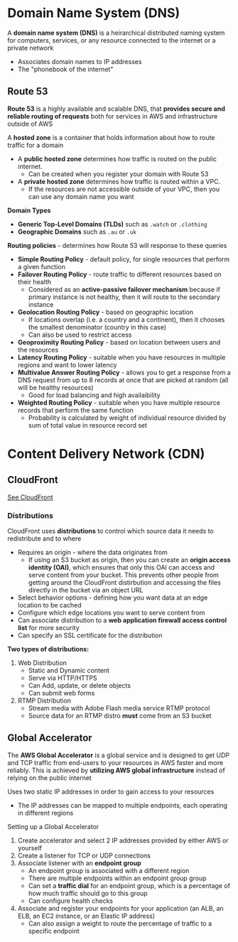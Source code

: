 # Domain Name System (DNS)
A **domain name system (DNS)** is a heirarchical distributed naming system for computers, services, or any resource connected to the internet or a private network
- Associates domain names to IP addresses
- The "phonebook of the internet"

## Route 53
**Route 53** is a highly available and scalable DNS, that **provides secure and reliable routing of requests** both for services in AWS and infrastructure outside of AWS

A **hosted zone** is a container that holds information about how to route traffic for a domain
- A **public hosted zone** determines how traffic is routed on the public internet.
	- Can be created when you register your domain with Route 53
- A **private hosted zone** determines how traffic is routed within a VPC.
	- If the resources are not accessible outside of your VPC, then you can use any domain name you want

**Domain Types**
- **Generic Top-Level Domains (TLDs)** such as `.watch` or `.clothing`
- **Geographic Domains** such as `.au` or `.uk`

**Routing policies** - determines how Route 53 will response to these queries
- **Simple Routing Policy** - default policy, for single resources that perform a given function
- **Failover Routing Policy** - route traffic to different resources based on their health
	- Considered as an **active-passive failover mechanism** because if primary instance is not healthy, then it will route to the secondary instance
- **Geolocation Routing Policy** - based on geographic location
	- If locations overlap (i.e. a country and a continent), then it chooses the smallest denominator (country in this case)
	- Can also be used to restrict access
- **Geoproximity Routing Policy** - based on location between users and the resources
- **Latency Routing Policy** - suitable when you have resources in multiple regions and want to lower latency
- **Multivalue Answer Routing Policy** - allows you to get a response from a DNS request from up to 8 records at once that are picked at random (all will be healthy resources)
	- Good for load balancing and high availaibility
- **Weighted Routing Policy** - suitable when you have multiple resource records that perform the same function
	- Probability is calculated by weight of individual resource divided by sum of total value in resource record set

# Content Delivery Network (CDN)

## CloudFront
[See CloudFront](/cloudfront/cloudfront.md)

### Distributions
CloudFront uses **distributions** to control which source data it needs to redistribute and to where
- Requires an origin - where the data originates from
	- If using an S3 bucket as origin, then you can create an **origin access identity (OAI)**, which ensures that only this OAI can access and serve content from your bucket. This prevents other people from getting around the CloudFront distirbution and accessing the files directly in the bucket via an object URL
- Select behavior options - defining how you want data at an edge location to be cached
- Configure which edge locations you want to serve content from
- Can associate distribution to a **web application firewall access control list** for more security
- Can specify an SSL certificate for the distribution

**Two types of distributions:**
1. Web Distribution
	- Static and Dynamic content
	- Serve via HTTP/HTTPS
	- Can Add, update, or delete objects
	- Can submit web forms
2. RTMP Distribution
	- Stream media with Adobe Flash media service RTMP protocol
	- Source data for an RTMP distro **must** come from an S3 bucket

## Global Accelerator

The **AWS Global Accelerator** is a global service and is designed to get UDP and TCP traffic from end-users to your resources in AWS faster and more reliably. This is achieved by **utilizing AWS global infrastructure** instead of relying on the public internet

Uses two static IP addresses in order to gain access to your resources
- The IP addresses can be mapped to multiple endpoints, each operating in different regions

Setting up a Global Accelerator
1. Create accelerator and select 2 IP addresses provided by either AWS or yourself
2. Create a listener for TCP or UDP connections
3. Associate listener with an **endpoint group**
	- An endpoint group is associated with a different region
	- There are multiple endpoints within an endpoint group group
	- Can set a **traffic dial** for an endpoint group, which is a percentage of how much traffic should go to this group
	- Can configure health checks
4. Associate and register your endpoints for your application (an ALB, an ELB, an EC2 instance, or an Elastic IP address)
	- Can also assign a weight to route the percentage of traffic to a specific endpoint
